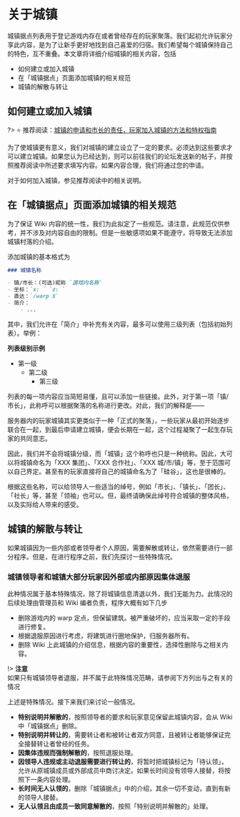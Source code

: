 # 关于城镇

城镇据点列表用于登记游戏内存在或者曾经存在的玩家聚落。我们起初允许玩家分享此内容，是为了让新手更好地找到自己喜爱的归宿。我们希望每个城镇保持自己的特色，互不重叠。本文章将详细介绍城镇的相关内容，包括

- 如何建立或加入城镇
- 在「城镇据点」页面添加城镇的相关规范
- 城镇的解散与转让

## 如何建立或加入城镇

?> ⭐ 推荐阅读：[城镇的申请和市长的责任，玩家加入城镇的方法和特权指南](https://g.sotap.org/d/45)

为了使城镇更有意义，我们对城镇的建立设立了一定的要求。必须达到这些要求才可以建立城镇。如果您认为已经达到，则可以前往我们的论坛发送新的帖子，并按照推荐阅读中所述要求填写内容。如果内容合理，我们将通过您的申请。

对于如何加入城镇，参见推荐阅读中的相关说明。

## 在「城镇据点」页面添加城镇的相关规范

为了保证 Wiki 内容的统一性，我们为此拟定了一些规范。请注意，此规范仅供参考，并不涉及对内容自由的限制。但是一些敏感项如果不能遵守，将导致无法添加城镇村落的介绍。

添加城镇的基本格式为

```markdown
### 城镇名称

- 镇/市长：(可选)昵称 `游戏内名称`
- 坐标：`x: ` `z: `
- 直达：`/warp X`
- 简介：
    - ...
```

其中，我们允许在「简介」中补充有关内容，最多可以使用三级列表（包括初始列表）。举例：

<div class="tip-section">
    <strong>列表级别示例</strong><br>
    <ul>
        <li>
            第一级
            <ul>
                <li>
                    第二级
                    <ul>
                        <li>第三级</li>
                    </ul>
                </li>
            </ul>
        </li>
    </ul>
</div>

列表的每一项内容应当简短易懂，且可以添加一些链接。此外，对于第一项「镇/市长」，此称呼可以根据聚落的名称进行更改。对此，我们的解释是——

服务器内的玩家城镇其实更类似于一种「正式的聚落」，一些玩家从最初开始逐步联合在一起，到最后申请建立城镇，便会长期在一起，这个过程凝聚了一起生存玩家的共同意志。

因此，我们并不会将城镇分级，而「城镇」这个称呼也只是一种统称。因此，大可以将城镇命名为「XXX 集团」、「XXX 合作社」、「XXX 城/市/镇」等，至于范围可以自己界定。甚至有的玩家直接将自己的城镇命名为了「硅谷」，这也是很棒的。

根据这些名称，可以给领导人一些适当的绰号，例如「市长」、「镇长」、「团长」、「社长」等，甚至「领袖」也可以。但，最终请确保此绰号符合城镇的整体风格，以及实际给人带来的感受。

## 城镇的解散与转让

如果城镇因为一些内部或者领导者个人原因，需要解散或转让，依然需要进行一部分程序。但是，在进行程序之前，我们先探讨一些特殊情况。

### 城镇领导者和城镇大部分玩家因外部或内部原因集体退服

此种情况属于基本特殊情况，除了将城镇信息清退以外，我们无能为力。此情况的后续处理由管理员和 Wiki 编者负责，程序大概有如下几步

- 删除游戏内的 warp 定点，但保留建筑。被严重破坏的，应当采取一定的手段进行修复。
- 根据退服原因进行考虑，将建筑进行圈地保护，归服务器所有。
- 删除 Wiki 上此城镇的介绍信息，根据内容的重要性，选择性删除与之相关内容。

!> **注意**<br>如果只有城镇领导者退服，并不属于此特殊情况范畴，请参阅下方列出与之有关的情况

上述是特殊情况。接下来我们来讨论一般情况。

- **特别说明并解散的**，按照领导者的要求和玩家意见保留此城镇内容，会从 Wiki 中「城镇据点」删除。
- **特别说明并转让的**，需要转让者和被转让者双方同意，且被转让者能够保证完全接替转让者曾经的任务。
- **因集体违规而强制解散的**，按照退服处理。
- **因领导人违规或主动退服需要进行转让的**，将暂时把城镇标记为「待认领」，允许从原城镇成员或外部成员中商讨决定。如果长时间没有领导人接替，将按照下一条内容处理。
- **长时间无人认领的**，删除「城镇据点」中的介绍，其余一切不变动，直到有新的领导人接替。
- **无人认领且由成员一致同意解散的**，按照「特别说明并解散的」处理。